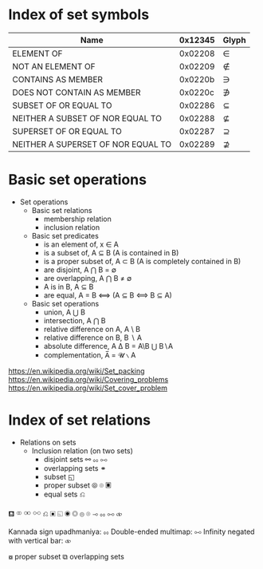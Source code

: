 # Index of set symbols

Name                                            | 0x12345 | Glyph
------------------------------------------------|---------|------------------
ELEMENT OF                                      | 0x02208 | ∈
NOT AN ELEMENT OF                               | 0x02209 | ∉
CONTAINS AS MEMBER                              | 0x0220b | ∋
DOES NOT CONTAIN AS MEMBER                      | 0x0220c | ∌
SUBSET OF OR EQUAL TO                           | 0x02286 | ⊆
NEITHER A SUBSET OF NOR EQUAL TO                | 0x02288 | ⊈
SUPERSET OF OR EQUAL TO                         | 0x02287 | ⊇
NEITHER A SUPERSET OF NOR EQUAL TO              | 0x02289 | ⊉

# Basic set operations

* Set operations
  * Basic set relations
    - membership relation
    - inclusion relation
  * Basic set predicates
    - is an element of,      x ∈ A
    - is a subset of,        A ⊆ B (A is contained in B)
    - is a proper subset of, A ⊂ B (A is completely contained in B)
    - are disjoint,          A ⋂ B = ∅
    - are overlapping,       A ⋂ B ≠ ∅
    - A is in B,             A ⊆ B
    - are equal,             A = B ⟺ (A ⊆ B ⟺ B ⊆ A)
  * Basic set operations
    - union,                    A ⋃ B
    - intersection,             A ⋂ B
    - relative difference on A, A \ B
    - relative difference on B, B ∖ A
    - absolute difference,      A Δ B = A\B ⋃ B∖A
    - complementation,          A̅ = 𝓤 ∖ A


https://en.wikipedia.org/wiki/Set_packing
https://en.wikipedia.org/wiki/Covering_problems
https://en.wikipedia.org/wiki/Set_cover_problem


# Index of set relations

- Relations on sets
  - Inclusion relation (on two sets)
    - disjoint sets     ⚯ ೲ ⧟
    - overlapping sets  ⚭
    - subset            ◱
    - proper subset     ⦾ ⌾ ▣
    - equal sets        ⎌



⛾ ⚭ ⚮ ⚯ ⎌ 
▣ ◱ ◉ ◎ ⦾ ⌾
⊸ ೲ ⧟ ⧞

Kannada sign upadhmaniya: ೲ
Double-ended multimap: ⧟
Infinity negated with vertical bar: ⧞

⧇ proper subset
⧉ overlapping sets
